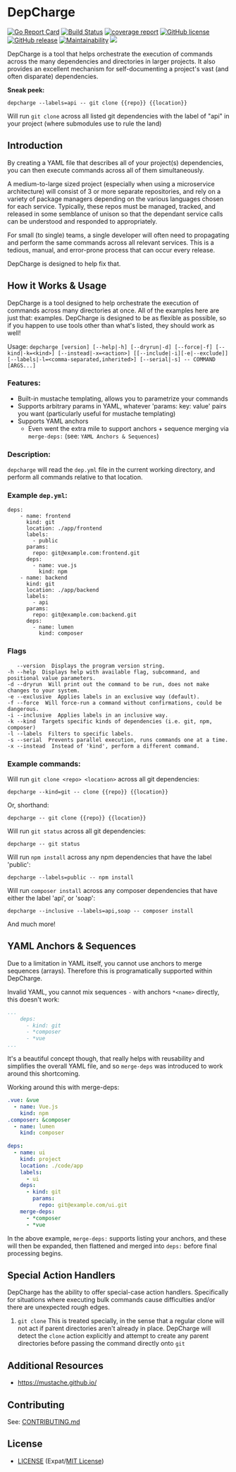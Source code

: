 # DepCharge
[![Go Report Card](https://goreportcard.com/badge/github.com/centerorbit/depcharge)](https://goreportcard.com/report/github.com/centerorbit/depcharge)
[![Build Status](https://cloud.drone.io/api/badges/centerorbit/depcharge/status.svg)](https://cloud.drone.io/centerorbit/depcharge)
[![coverage report](https://gitlab.com/centerorbit/depcharge/badges/develop/coverage.svg)](https://gitlab.com/centerorbit/depcharge/commits/develop)
[![GitHub license](https://img.shields.io/github/license/centerorbit/depcharge.svg)](https://github.com/centerorbit/depcharge/blob/master/LICENSE)
[![GitHub release](https://img.shields.io/github/release/centerorbit/depcharge.svg)](https://github.com/centerorbit/depcharge/releases/latest)
[![Maintainability](https://api.codeclimate.com/v1/badges/5ef8ce4f942696ebace7/maintainability)](https://codeclimate.com/github/centerorbit/depcharge/maintainability)
<a href="https://github.com/avelino/awesome-go"><img src="https://cdn.rawgit.com/sindresorhus/awesome/d7305f38d29fed78fa85652e3a63e154dd8e8829/media/badge.svg"></a>


DepCharge is a tool that helps orchestrate the execution of commands across the many dependencies and directories in larger projects. It also provides an excellent mechanism for self-documenting a project's vast (and often disparate) dependencies.

**Sneak peek:**

	depcharge --labels=api -- git clone {{repo}} {{location}}
	
Will run `git clone` across all listed git dependencies with the label of "api" in your project (where submodules use to rule the land)


## Introduction

By creating a YAML file that describes all of your project(s) dependencies, you can then execute commands across all of them simultaneously.

A medium-to-large sized project (especially when using a microservice architecture) will consist of 3 or more separate repositories, and rely on a variety of package managers depending on the various languages chosen for each service. Typically, these repos must be managed, tracked, and released in some semblance of unison so that the dependant service calls can be understood and responded to appropriately.

For small (to single) teams, a single developer will often need to propagating and perform the same commands across all relevant services. This is a tedious, manual, and error-prone process that can occur every release.

DepCharge is designed to help fix that.

## How it Works & Usage
DepCharge is a tool designed to help orchestrate the execution of commands across many directories at once. All of the examples here are just that: examples. DepCharge is designed to be as flexible as possible, so if you happen to use tools other than what's listed, they should work as well!

Usage: `depcharge [version] [--help|-h] [--dryrun|-d] [--force|-f] [--kind|-k=<kind>] [--instead|-x=<action>] [[--include|-i][-e|--exclude]] [--labels|-l=<comma-separated,inherited>] [--serial|-s] -- COMMAND [ARGS...]`

### Features:
* Built-in mustache templating, allows you to parametrize your commands
* Supports arbitrary params in YAML, whatever 'params: key: value' pairs you want (particularly useful for mustache templating)
* Supports YAML anchors
  * Even went the extra mile to support anchors + sequence merging via `merge-deps:` (see: `YAML Anchors & Sequences`)

### Description:
`depcharge` will read the `dep.yml` file in the current working directory, and
perform all commands relative to that location.

### Example `dep.yml`:
```
deps:
    - name: frontend
      kind: git
      location: ./app/frontend
      labels:
        - public
      params:
        repo: git@example.com:frontend.git
      deps:
        - name: vue.js
          kind: npm
    - name: backend
      kind: git
      location: ./app/backend
      labels:
        - api
      params:
        repo: git@example.com:backend.git
      deps:
        - name: lumen
          kind: composer
```

### Flags

       --version  Displays the program version string.
    -h --help  Displays help with available flag, subcommand, and positional value parameters.
    -d --dryrun  Will print out the command to be run, does not make changes to your system.
    -e --exclusive  Applies labels in an exclusive way (default).
    -f --force  Will force-run a command without confirmations, could be dangerous.
    -i --inclusive  Applies labels in an inclusive way.
    -k --kind  Targets specific kinds of dependencies (i.e. git, npm, composer)
    -l --labels  Filters to specific labels.
    -s --serial  Prevents parallel execution, runs commands one at a time.
    -x --instead  Instead of 'kind', perform a different command.


### Example commands:

Will run `git clone <repo> <location>` across all git dependencies:

	depcharge --kind=git -- clone {{repo}} {{location}}
	
Or, shorthand:

	depcharge -- git clone {{repo}} {{location}}
	
Will run `git status` across all git dependencies:

	depcharge -- git status
	
Will run `npm install` across any npm dependencies that have the label 'public':

	depcharge --labels=public -- npm install
	
Will run `composer install` across any composer dependencies that have either the label 'api', or 'soap':

	depcharge --inclusive --labels=api,soap -- composer install
	
And much more!

## YAML Anchors & Sequences
Due to a limitation in YAML itself, you cannot use anchors to merge sequences (arrays). Therefore this is programatically supported within DepCharge.

Invalid YAML, you cannot mix sequences `-` with anchors `*<name>` directly, this doesn't work:
```yaml
...
    deps:
      - kind: git
      - *composer
      - *vue
...
```
It's a beautiful concept though, that really helps with reusability and simplifies the overall YAML file, and so `merge-deps` was introduced to work around this shortcoming.

Working around this with merge-deps:
```yaml
.vue: &vue
  - name: Vue.js
    kind: npm
.composer: &composer
  - name: lumen
    kind: composer
    
deps:
  - name: ui
    kind: project
    location: ./code/app
    labels:
      - ui
    deps:
      - kind: git
        params:
          repo: git@example.com/ui.git
    merge-deps:
      - *composer
      - *vue
```

In the above example, `merge-deps:` supports listing your anchors, and these will then be expanded, then flattened and merged into `deps:` before final processing begins.


## Special Action Handlers
DepCharge has the ability to offer special-case action handlers. Specifically for situations where executing bulk commands cause difficulties and/or there are unexpected rough edges.

1. `git clone`
This is treated specially, in the sense that a regular clone will not act if parent directories aren't already in place. DepCharge will detect the `clone` action explicitly and attempt to create any parent directories before passing the command directly onto `git`

## Additional Resources
* https://mustache.github.io/

## Contributing
See: [CONTRIBUTING.md](CONTRIBUTING.md)

## License
- [LICENSE](LICENSE) (Expat/[MIT License][MIT])

[MIT]: http://www.opensource.org/licenses/MIT "The MIT License (MIT)"